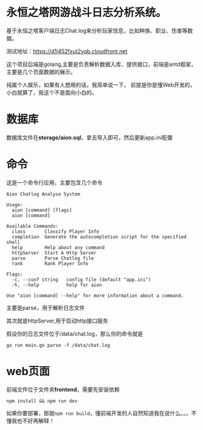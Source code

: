 # 永恒之塔网游战斗日志分析系统。

基于永恒之塔客户端日志Chat.log来分析玩家信息，比如种族、职业、伤害等数据。

测试地址：https://d1i452fxut2vqb.cloudfront.net

这个项目后端是golang,主要是负责解析数据入库、提供接口，前端是antd框架，主要是几个页面数据的展示。

纯属个人娱乐，如果有人想用的话，我简单说一下， 前提是你是懂Web开发的，小白就算了，我这个不是面向小白的。

# 数据库
数据库文件在**storage/aion.sql**，拿去导入即可，然后更新app.ini配置

# 命令
这是一个命令行应用，主要包含几个命令
```
Aion Chatlog Analyse System

Usage:
  aion [command] [flags]
  aion [command]

Available Commands:
  class       Classify Player Info
  completion  Generate the autocompletion script for the specified shell
  help        Help about any command
  httpServer  Start A Http Server
  parse       Parse Chatlog file
  rank        Rank Player Info

Flags:
  -c, --conf string   config file (default "app.ini")
  -h, --help          help for aion

Use "aion [command] --help" for more information about a command.
```
主要是parse，用于解析日志文件

其次就是httpServer,用于启动http接口服务

假设你的日志文件位于/data/chat.log，那么你的命令就是
```
go run main.go parse -f /data/chat.log
```
# web页面
前端文件位于文件夹**frontend**，需要先安装依赖
```
npm install && npm run dev
```
如果你要部署，那就```npm run build```，懂前端开发的人自然知道我在说什么。。。不懂我也不好再解释！